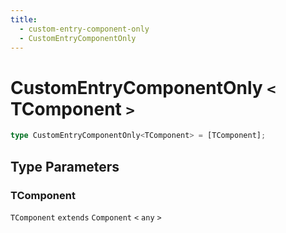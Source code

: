 ```yaml
---
title:
  - custom-entry-component-only
  - CustomEntryComponentOnly
---
```


# CustomEntryComponentOnly `<` TComponent `>` 

```ts
type CustomEntryComponentOnly<TComponent> = [TComponent];
```

## Type Parameters

### TComponent

`TComponent` `extends` `Component` `<` `any` `>` 
